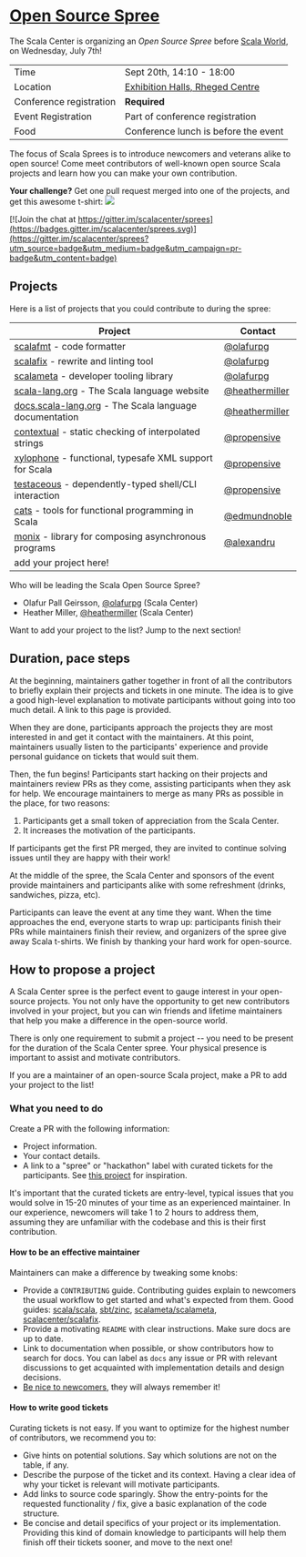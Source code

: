 # [Open Source Spree][register]


The Scala Center is organizing an *Open Source Spree* before
[Scala World], on Wednesday, July 7th!

|                         |                                                                    |
| --------                | --------------------                                               |
| Time                    | Sept 20th, 14:10 - 18:00                                           |
| Location                | [Exhibition Halls, Rheged Centre](https://goo.gl/maps/t4ufgYH3GKw) |
| Conference registration | **Required**                                                       |
| Event Registration      | Part of conference registration                                    |
| Food                    | Conference lunch is before the event                               |

The focus of Scala Sprees is to introduce newcomers and veterans alike to open source!
Come meet contributors of well-known open source Scala projects and learn how
you can make your own contribution.

**Your challenge?** Get one pull request merged into one of the projects,
and get this awesome t-shirt:
![](https://pbs.twimg.com/media/CtnCrtvWAAAO0nE.jpg:small)

[![Join the chat at https://gitter.im/scalacenter/sprees](https://badges.gitter.im/scalacenter/sprees.svg)](https://gitter.im/scalacenter/sprees?utm_source=badge&utm_medium=badge&utm_campaign=pr-badge&utm_content=badge)


## Projects

Here is a list of projects that you could contribute to during the spree:

| Project                                                                           | Contact                                            |
| -------                                                                           | -------                                            |
| [scalafmt] - code formatter                                                       | [@olafurpg]                                        |
| [scalafix] - rewrite and linting tool                                             | [@olafurpg]                                        |
| [scalameta] - developer tooling library                                           | [@olafurpg]                                        |
| [scala-lang.org] - The Scala language website                                     | [@heathermiller]                                   |
| [docs.scala-lang.org] - The Scala language documentation                          | [@heathermiller]                                   |
| [contextual] - static checking of interpolated strings                            | [@propensive][propensive]                          |
| [xylophone] - functional, typesafe XML support for Scala                          | [@propensive][propensive]                          |
| [testaceous] - dependently-typed shell/CLI interaction                            | [@propensive][propensive]                          |
| [cats] - tools for functional programming in Scala                                | [@edmundnoble][edmundnoble]                        |
| [monix] - library for composing asynchronous programs                             | [@alexandru][alexandru]                            |
| add your project here!                                                            |                                                    | 
 
Who will be leading the Scala Open Source Spree?
- Olafur Pall Geirsson, [@olafurpg] (Scala Center)
- Heather Miller, [@heathermiller] (Scala Center)

Want to add your project to the list? Jump to the next section!

[MasseGuillaume]: https://github.com/MasseGuillaume
[SethTisue]: https://github.com/SethTisue
[propensive]: https://github.com/propensive
[cvogt]: https://github.com/cvogt
[@olafurpg]: https://github.com/olafurpg
[@dwijnand]: https://github.com/dwijnand
[jvican]: https://github.com/jvican
[lrytz]: https://github.com/lrytz
[julienrf]: https://github.com/julienrf
[noelwelsh]: https://github.com/noelwelsh
[@heathermiller]: https://github.com/heathermiller
[holograph]: https://github.com/holograph
[densh]: https://github.com/densh
[Duhemm]: https://github.com/Duhemm
[fs2-rabbit]: https://github.com/gvolpe/fs2-rabbit
[gvolpe]: https://github.com/gvolpe
[rzeznik]: https://github.com/marcin-rzeznicki

[docs.scala-lang.org]: https://github.com/scala/scala.github.com/issues?utf8=✓&q=is%3Aissue%20is%3Aopen%20label%3Aspree%20
[scala]: https://github.com/scalacenter/sprees/issues/16
[scala-lang.org]: https://github.com/scala/scala-lang/issues?q=is%3Aissue+is%3Aopen+label%3Aspree
[scaladex]: https://github.com/scalacenter/scaladex/labels/hackathon
[scastie]: https://github.com/scalacenter/scastie/labels/hackathon
[cbt]: https://github.com/cvogt/cbt
[sbt-dynver]: https://github.com/dwijnand/sbt-dynver
[contextual]: https://github.com/propensive/contextual
[xylophone]: https://github.com/propensive/xylophone
[testaceous]: https://github.com/propensive/testaceous
[scalafix]: https://github.com/scalacenter/scalafix/labels/good%20first%20contribution
[scalafmt]: https://github.com/scalameta/scalafmt/labels/good%20first%20contribution
[scalameta]: https://github.com/scalameta/scalameta/labels/Good%20first%20contribution
[zinc]: https://github.com/sbt/zinc/labels/spree
[sbt]: https://github.com/sbt/sbt/labels/spree
[scalajs-bundler]: https://github.com/scalacenter/scalajs-bundler/issues?q=is%3Aissue+is%3Aopen+label%3A%22low+hanging+fruit%22
[endpoints]: http://julienrf.github.io/endpoints/
[creative-scala]: https://github.com/underscoreio/creative-scala/labels/hackathon
[doodle]: https://github.com/underscoreio/doodle/labels/hackathon
[accord]: https://github.com/wix/accord/labels/spree
[kebs]: https://github.com/theiterators/kebs/labels/spree
[scala-native]: https://github.com/scala-native/scala-native
[monix]: https://github.com/monix/monix
[cats]: https://github.com/typelevel/cats
[alexandru]: https://github.com/alexandru
[edmundnoble]: https://github.com/edmundnoble

[register]: https://www.meetup.com/FunctionalTricity/events/240905056/
[scalawave]: http://scalawave.io/
[Scala World]: https://scala.world/typelevel

## Duration, pace steps

At the beginning, maintainers gather together in front of all the contributors
to briefly explain their projects and tickets in one minute. The idea is to give
a good high-level explanation to motivate participants without going into too
much detail. A link to this page is provided.

When they are done, participants approach the projects they are most interested
in and get it contact with the maintainers. At this point, maintainers usually
listen to the participants' experience and provide personal guidance on tickets
that would suit them.

Then, the fun begins! Participants start hacking on their projects and
maintainers review PRs as they come, assisting participants when they ask for
help. We encourage maintainers to merge as many PRs as possible in the place,
for two reasons:

1. Participants get a small token of appreciation from the Scala Center.
2. It increases the motivation of the participants.

If participants get the first PR merged, they are invited to continue solving
issues until they are happy with their work!

At the middle of the spree, the Scala Center and sponsors of the event provide
maintainers and participants alike with some refreshment (drinks, sandwiches,
pizza, etc).

Participants can leave the event at any time they want. When the time approaches
the end, everyone starts to wrap up: participants finish their PRs while
maintainers finish their review, and organizers of the spree give away Scala
t-shirts. We finish by thanking your hard work for open-source.

## How to propose a project

A Scala Center spree is the perfect event to gauge interest in your open-source
projects. You not only have the opportunity to get new contributors involved in
your project, but you can win friends and lifetime maintainers that help you
make a difference in the open-source world.

There is only one requirement to submit a project -- you need to be present for
the duration of the Scala Center spree. Your physical presence is important to
assist and motivate contributors.

If you are a maintainer of an open-source Scala project, make a PR to add your
project to the list!

### What you need to do

Create a PR with the following information:

* Project information.
* Your contact details.
* A link to a "spree" or "hackathon" label with curated tickets for the
  participants. See [this project](https://github.com/sbt/zinc/issues?utf8=✓&q=label:hackathon%20is:issue) for inspiration.

It's important that the curated tickets are entry-level, typical issues that you
would solve in 15-20 minutes of your time as an experienced maintainer. In our
experience, newcomers will take 1 to 2 hours to address them, assuming they are
unfamiliar with the codebase and this is their first contribution.

#### How to be an effective maintainer

Maintainers can make a difference by tweaking some knobs:

* Provide a `CONTRIBUTING` guide. Contributing guides explain to newcomers the
    usual workflow to get started and what's expected from them. Good guides:
    [scala/scala](https://github.com/scala/scala/blob/2.12.x/CONTRIBUTING.m://github.com/scala/scala/blob/2.12.x/CONTRIBUTING.md),
    [sbt/zinc](https://github.com/sbt/zinc/blob/1.0/CONTRIBUTING.md), [scalameta/scalameta](https://github.com/scalameta/scalameta/blob/master/CONTRIBUTING.md),
		[scalacenter/scalafix](https://github.com/scala/scala/blob/2.12.x/CONTRIBUTING.md).
* Provide a motivating `README` with clear instructions. Make sure docs are up to date.
* Link to documentation when possible, or show contributors how to search for
    docs. You can label as `docs` any issue or PR with relevant discussions to
    get acquainted with implementation details and design decisions.
* [Be nice to newcomers](http://brson.github.io/2017/04/05/minimally-nice-maintainer), they
    will always remember it!

#### How to write good tickets

Curating tickets is not easy. If you want to optimize for the highest number of
contributors, we recommend you to:

* Give hints on potential solutions. Say which solutions are not on the table,
    if any.
* Describe the purpose of the ticket and its context. Having a clear idea of why
    your ticket is relevant will motivate participants.
* Add links to source code sparingly. Show the entry-points for the requested
    functionality / fix, give a basic explanation of the code structure.
* Be concise and detail specifics of your project or its implementation.
    Providing this kind of domain knowledge to participants will help them
    finish off their tickets sooner, and move to the next one!
